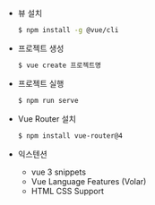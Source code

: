 - 뷰 설치

  ```bash
  $ npm install -g @vue/cli
  ```

- 프로젝트 생성

  ```bash
  $ vue create 프로젝트명
  ```

- 프로젝트 실행

  ```bash
  $ npm run serve
  ```

- Vue Router 설치

  ```bash
  $ npm install vue-router@4
  ```

- 익스텐션
  - vue 3 snippets
  - Vue Language Features (Volar)
  - HTML CSS Support
